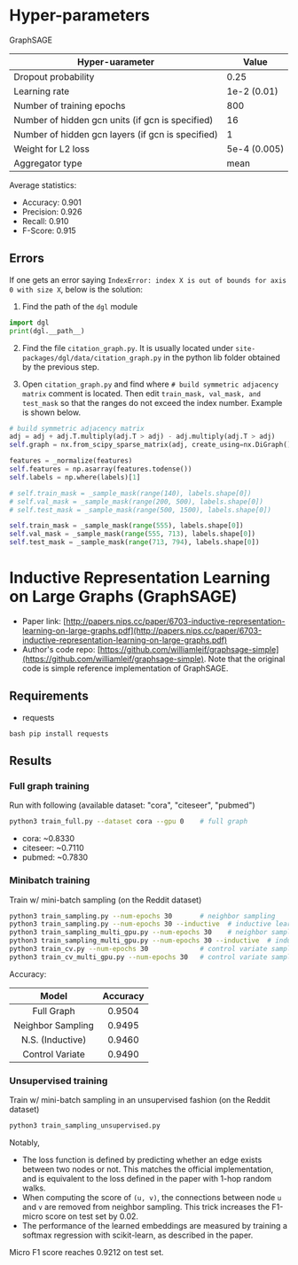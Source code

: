 # Hyper-parameters

GraphSAGE

| Hyper-uarameter                                   | Value        |
| ------------------------------------------------- | ------------ |
| Dropout probability                               | 0.25         |
| Learning rate                                     | 1e-2 (0.01)  |
| Number of training epochs                         | 800          |
| Number of hidden gcn units  (if gcn is specified) | 16           |
| Number of hidden gcn layers (if gcn is specified) | 1            |
| Weight for L2 loss                                | 5e-4 (0.005) |
| Aggregator type                                   | mean         |


Average statistics:

- Accuracy: 0.901
- Precision: 0.926
- Recall: 0.910
- F-Score: 0.915


## Errors

If one gets an error saying `IndexError: index X is out of bounds for axis 0 with size X`,
below is the solution:

1. Find the path of the `dgl` module

```python
import dgl
print(dgl.__path__)
```

2. Find the file `citation_graph.py`. It is usually located under `site-packages/dgl/data/citation_graph.py` in the python lib folder
   obtained by the previous step.

3. Open `citation_graph.py` and find where `# build symmetric adjacency matrix` comment is located.
   Then edit `train_mask, val_mask, and test_mask` so that the ranges do not exceed the index number.
   Example is shown below.

```python
# build symmetric adjacency matrix
adj = adj + adj.T.multiply(adj.T > adj) - adj.multiply(adj.T > adj)
self.graph = nx.from_scipy_sparse_matrix(adj, create_using=nx.DiGraph())

features = _normalize(features)
self.features = np.asarray(features.todense())
self.labels = np.where(labels)[1]

# self.train_mask = _sample_mask(range(140), labels.shape[0])
# self.val_mask = _sample_mask(range(200, 500), labels.shape[0])
# self.test_mask = _sample_mask(range(500, 1500), labels.shape[0])

self.train_mask = _sample_mask(range(555), labels.shape[0])
self.val_mask = _sample_mask(range(555, 713), labels.shape[0])
self.test_mask = _sample_mask(range(713, 794), labels.shape[0])
```



Inductive Representation Learning on Large Graphs (GraphSAGE)
============

- Paper link: [http://papers.nips.cc/paper/6703-inductive-representation-learning-on-large-graphs.pdf](http://papers.nips.cc/paper/6703-inductive-representation-learning-on-large-graphs.pdf)
- Author's code repo: [https://github.com/williamleif/graphsage-simple](https://github.com/williamleif/graphsage-simple). Note that the original code is 
simple reference implementation of GraphSAGE.

Requirements
------------
- requests

``bash
pip install requests
``


Results
-------

### Full graph training

Run with following (available dataset: "cora", "citeseer", "pubmed")
```bash
python3 train_full.py --dataset cora --gpu 0    # full graph
```

* cora: ~0.8330 
* citeseer: ~0.7110
* pubmed: ~0.7830

### Minibatch training

Train w/ mini-batch sampling (on the Reddit dataset)
```bash
python3 train_sampling.py --num-epochs 30       # neighbor sampling
python3 train_sampling.py --num-epochs 30 --inductive  # inductive learning with neighbor sampling
python3 train_sampling_multi_gpu.py --num-epochs 30    # neighbor sampling with multi GPU
python3 train_sampling_multi_gpu.py --num-epochs 30 --inductive  # inductive learning with neighbor sampling, multi GPU
python3 train_cv.py --num-epochs 30             # control variate sampling
python3 train_cv_multi_gpu.py --num-epochs 30   # control variate sampling with multi GPU
```

Accuracy:

| Model                 | Accuracy |
|:---------------------:|:--------:|
| Full Graph            | 0.9504   |
| Neighbor Sampling     | 0.9495   |
| N.S. (Inductive)      | 0.9460   |
| Control Variate       | 0.9490   |

### Unsupervised training

Train w/ mini-batch sampling in an unsupervised fashion (on the Reddit dataset)
```bash
python3 train_sampling_unsupervised.py
```

Notably,

* The loss function is defined by predicting whether an edge exists between two nodes or not.  This matches the official
  implementation, and is equivalent to the loss defined in the paper with 1-hop random walks.
* When computing the score of `(u, v)`, the connections between node `u` and `v` are removed from neighbor sampling.
  This trick increases the F1-micro score on test set by 0.02.
* The performance of the learned embeddings are measured by training a softmax regression with scikit-learn, as described
  in the paper.

Micro F1 score reaches 0.9212 on test set.
